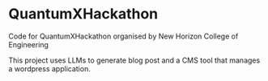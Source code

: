 # QuantumXHackathon
Code for QuantumXHackathon organised by New Horizon College of Engineering

This project uses LLMs to generate blog post and a CMS tool that manages a wordpress application.
